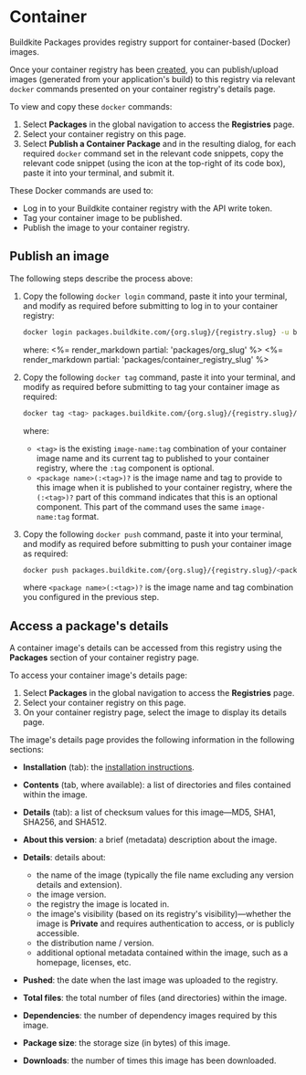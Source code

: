 # Container

Buildkite Packages provides registry support for container-based (Docker) images.

Once your container registry has been [created](/docs/packages/manage-registries#create-a-registry), you can publish/upload images (generated from your application's build) to this registry via relevant `docker` commands presented on your container registry's details page.

To view and copy these `docker` commands:

1. Select **Packages** in the global navigation to access the **Registries** page.
1. Select your container registry on this page.
1. Select **Publish a Container Package** and in the resulting dialog, for each required `docker` command set in the relevant code snippets, copy the relevant code snippet (using the icon at the top-right of its code box), paste it into your terminal, and submit it.

These Docker commands are used to:

- Log in to your Buildkite container registry with the API write token.
- Tag your container image to be published.
- Publish the image to your container registry.

## Publish an image

The following steps describe the process above:

1. Copy the following `docker login` command, paste it into your terminal, and modify as required before submitting to log in to your container registry:

    ```bash
    docker login packages.buildkite.com/{org.slug}/{registry.slug} -u buildkite -p registry-write-token
    ```

    where:
    <%= render_markdown partial: 'packages/org_slug' %>
    <%= render_markdown partial: 'packages/container_registry_slug' %>

1. Copy the following `docker tag` command, paste it into your terminal, and modify as required before submitting to tag your container image as required:

    ```bash
    docker tag <tag> packages.buildkite.com/{org.slug}/{registry.slug}/<package name>(:<tag>)?
    ```

    where:
    * `<tag>` is the existing `image-name:tag` combination of your container image name and its current tag to published to your container registry, where the `:tag` component is optional.
    * `<package name>(:<tag>)?` is the image name and tag to provide to this image when it is published to your container registry, where the `(:<tag>)?` part of this command indicates that this is an optional component. This part of the command uses the same `image-name:tag` format.

1. Copy the following `docker push` command, paste it into your terminal, and modify as required before submitting to push your container image as required:

    ```bash
    docker push packages.buildkite.com/{org.slug}/{registry.slug}/<package name>(:<tag>)?
    ```

    where `<package name>(:<tag>)?` is the image name and tag combination you configured in the previous step.

## Access a package's details

A container image's details can be accessed from this registry using the **Packages** section of your container registry page.

To access your container image's details page:

1. Select **Packages** in the global navigation to access the **Registries** page.
1. Select your container registry on this page.
1. On your container registry page, select the image to display its details page.

The image's details page provides the following information in the following sections:

- **Installation** (tab): the [installation instructions](#access-an-images-details-installing-an-image).
- **Contents** (tab, where available): a list of directories and files contained within the image.
- **Details** (tab): a list of checksum values for this image—MD5, SHA1, SHA256, and SHA512.
- **About this version**: a brief (metadata) description about the image.
- **Details**: details about:

    * the name of the image (typically the file name excluding any version details and extension).
    * the image version.
    * the registry the image is located in.
    * the image's visibility (based on its registry's visibility)—whether the image is **Private** and requires authentication to access, or is publicly accessible.
    * the distribution name / version.
    * additional optional metadata contained within the image, such as a homepage, licenses, etc.

- **Pushed**: the date when the last image was uploaded to the registry.
- **Total files**: the total number of files (and directories) within the image.
- **Dependencies**: the number of dependency images required by this image.
- **Package size**: the storage size (in bytes) of this image.
- **Downloads**: the number of times this image has been downloaded.
